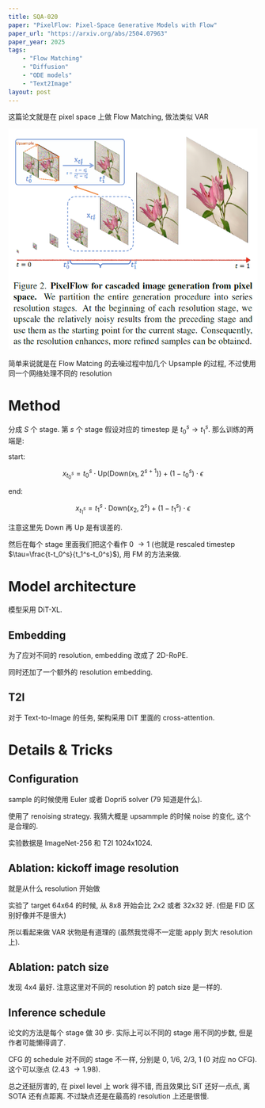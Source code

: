 ```yaml
---
title: SQA-020
paper: "PixelFlow: Pixel-Space Generative Models with Flow"
paper_url: "https://arxiv.org/abs/2504.07963" 
paper_year: 2025
tags: 
    - "Flow Matching"
    - "Diffusion"
    - "ODE models"
    - "Text2Image"
layout: post
---
```


这篇论文就是在 pixel space 上做 Flow Matching, 做法类似 VAR

![image not found](/papers/SQA-020/method.png)

简单来说就是在 Flow Matcing 的去噪过程中加几个 Upsample 的过程, 不过使用同一个网络处理不同的 resolution

# Method

分成 $S$ 个 stage. 第 $s$ 个 stage 假设对应的 timestep 是 $t_0^s\rightarrow t_1^s$. 那么训练的两端是:

start:

$$
x_{t_0^s}=t_0^s\cdot \text{Up}(\text{Down}(x_1, 2^{s+1}))+(1-t_0^s)\cdot \epsilon
$$

end:

$$
x_{t_1^s}=t_1^s\cdot \text{Down}(x_2, 2^{s})+(1-t_1^s)\cdot \epsilon
$$

注意这里先 Down 再 Up 是有误差的.

然后在每个 stage 里面我们把这个看作 0 $\rightarrow 1$ (也就是 rescaled timestep $\tau=\frac{t-t_0^s}{t_1^s-t_0^s}$), 用 FM 的方法来做.

# Model architecture

模型采用 DiT-XL. 

## Embedding

为了应对不同的 resolution, embedding 改成了 2D-RoPE.

同时还加了一个额外的 resolution embedding.

## T2I

对于 Text-to-Image 的任务, 架构采用 DiT 里面的 cross-attention.

# Details & Tricks

## Configuration

sample 的时候使用 Euler 或者 Dopri5 solver (79 知道是什么).

使用了 renoising strategy. 我猜大概是 upsammple 的时候 noise 的变化, 这个是合理的.

实验数据是 ImageNet-256 和 T2I 1024x1024.

## Ablation: kickoff image resolution

就是从什么 resolution 开始做

实验了 target 64x64 的时候, 从 8x8 开始会比 2x2 或者 32x32 好. (但是 FID 区别好像并不是很大)

所以看起来做 VAR 状物是有道理的 (虽然我觉得不一定能 apply 到大 resolution 上).

## Ablation: patch size

发现 4x4 最好. 注意这里对不同的 resolution 的 patch size 是一样的. 

## Inference schedule

论文的方法是每个 stage 做 30 步. 实际上可以不同的 stage 用不同的步数, 但是作者可能懒得调了.

CFG 的 schedule 对不同的 stage 不一样, 分别是 0, 1/6, 2/3, 1 (0 对应 no CFG). 这个可以涨点 (2.43 $\rightarrow 1.98$).

总之还挺厉害的, 在 pixel level 上 work 得不错, 而且效果比 SiT 还好一点点, 离 SOTA 还有点距离. 不过缺点还是在最高的 resolution 上还是很慢.